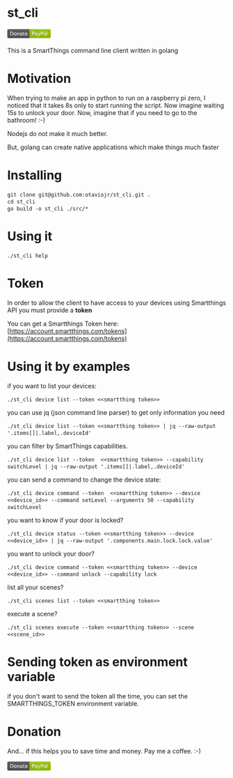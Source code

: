 # st_cli
[![Donate](/docs/donation.png?raw=true)](https://www.paypal.com/cgi-bin/webscr?cmd=_donations&business=65XBWNBZ69ZP4&currency_code=USD&source=url)

This is a SmartThings command line client written in golang

# Motivation

When trying to make an app in python to run on a raspberry pi zero, I noticed
that it takes 8s only to start running the script. Now imagine waiting 15s to
unlock your door. Now, imagine that if you need to go to the bathroom! :-)

Nodejs do not make it much better.

But, golang can create native applications which make things much faster

# Installing

```
git clone git@github.com:otaviojr/st_cli.git .
cd st_cli
go build -o st_cli ./src/*
```

# Using it

```
./st_cli help
```

# Token

In order to allow the client to have access to your devices using Smartthings API you must
provide a **token**

You can get a Smartthings Token here:
[https://account.smartthings.com/tokens](https://account.smartthings.com/tokens)

# Using it by examples

if you want to list your devices:

```
./st_cli device list --token <<smartthing token>>
```

you can use jq (json command line parser) to get only information you need

```
./st_cli device list --token <<smartthing token>> | jq --raw-output '.items[]|.label,.deviceId'
```

you can filter by SmartThings capabilities.

```
./st_cli device list --token  <<smartthing token>> --capability switchLevel | jq --raw-output '.items[]|.label,.deviceId'
```

you can send a command to change the device state:

```
./st_cli device command --token  <<smartthing token>> --device  <<device_id>> --command setLevel --arguments 50 --capability switchLevel
```

you want to know if your door is locked?

```
./st_cli device status --token <<smartthing token>> --device <<device_id>> | jq --raw-output '.components.main.lock.lock.value'
```

you want to unlock your door?

```
./st_cli device command --token <<smartthing token>> --device <<device_id>> --command unlock --capability lock
```

list all your scenes?

```
./st_cli scenes list --token <<smartthing token>>
```

execute a scene?

```
./st_cli scenes execute --token <<smartthing token>> --scene <<scene_id>>
```

# Sending token as environment variable

if you don't want to send the token all the time, you can set the SMARTTHINGS_TOKEN environment variable.

# Donation

And... if this helps you to save time and money. Pay me a coffee. :-)

[![Donate](/docs/donation.png?raw=true)](https://www.paypal.com/cgi-bin/webscr?cmd=_donations&business=65XBWNBZ69ZP4&currency_code=USD&source=url)
